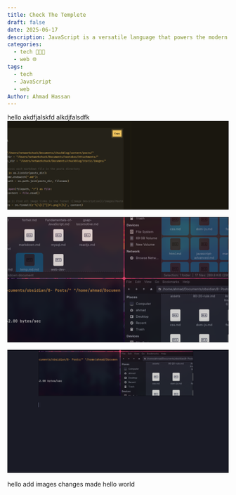 ```yaml
---
title: Check The Templete
draft: false
date: 2025-06-17
description: JavaScript is a versatile language that powers the modern web. Learn about its history, design philosophy, and key features. 
categories:
  - tech 👨🏻‍💻
  - web 🌐
tags:
  - tech
  - JavaScript
  - web
Author: Ahmad Hassan
---
```



hello
akdfjalskfd
alkdjfalsdfk
![](/posts/assets/img.png)

![](/posts/assets/img-1.png)

![](/posts/assets/img-2.png)

hello add images changes made hello world